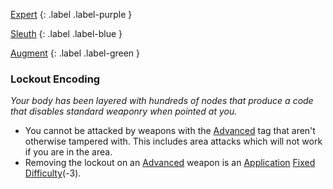 
[Expert](Game/Advancement-List?Expert=true)
{: .label .label-purple }

[Sleuth](Game/Sleuth)
{: .label .label-blue }

[Augment](Game/Advancement-List?Augment=true)
{: .label .label-green }
### Lockout Encoding
*Your body has been layered with hundreds of nodes that produce a code that disables standard weaponry when pointed at you.*
* You cannot be attacked by weapons with the [Advanced](Game/Core/Blocks/Advanced) tag that aren't otherwise tampered with. This includes area attacks which will not work if you are in the area.
* Removing the lockout on an [Advanced](Game/Core/Blocks/Advanced) weapon is an [Application](Game/Core/Intelligence#Application) [Fixed Difficulty](Game/Core/Skills#Fixed%20Difficulty)(-3).

